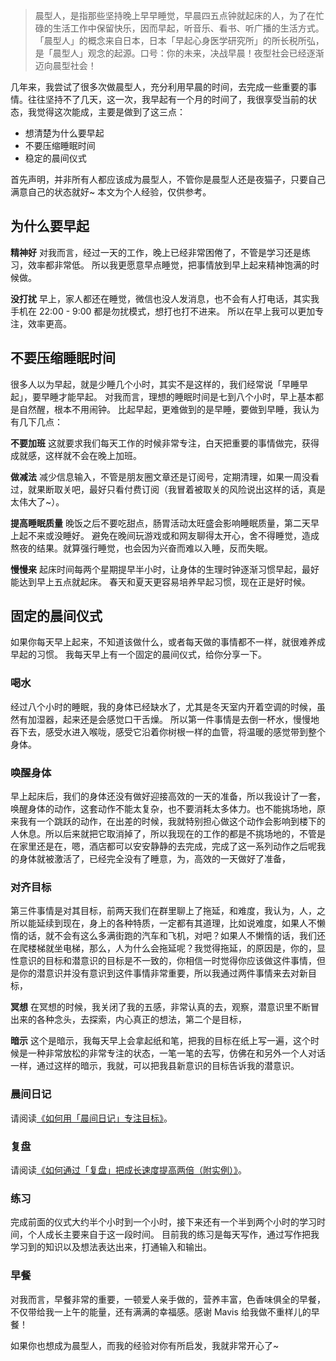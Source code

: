 >晨型人，是指那些坚持晚上早早睡觉，早晨四五点钟就起床的人，为了在忙碌的生活工作中保留快乐，因而早起，听音乐、看书、听广播的生活方式。
「晨型人」的概念来自日本，日本「早起心身医学研究所」的所长税所弘，是「晨型人」观念的起源。口号：你的未来，决战早晨！夜型社会已经逐渐迈向晨型社会！

几年来，我尝试了很多次做晨型人，充分利用早晨的时间，去完成一些重要的事情。往往坚持不了几天，这一次，我早起有一个月的时间了，我很享受当前的状态，我觉得这次能成，主要是做到了这三点：
* 想清楚为什么要早起
* 不要压缩睡眠时间
* 稳定的晨间仪式

首先声明，并非所有人都应该成为晨型人，不管你是晨型人还是夜猫子，只要自己满意自己的状态就好~
本文为个人经验，仅供参考。

## 为什么要早起

**精神好**
对我而言，经过一天的工作，晚上已经非常困倦了，不管是学习还是练习，效率都非常低。
所以我更愿意早点睡觉，把事情放到早上起来精神饱满的时候做。

**没打扰**
早上，家人都还在睡觉，微信也没人发消息，也不会有人打电话，其实我手机在 22:00 - 9:00 都是勿扰模式，想打也打不进来。
所以在早上我可以更加专注，效率更高。

## 不要压缩睡眠时间
很多人以为早起，就是少睡几个小时，其实不是这样的，我们经常说「早睡早起」，要早睡才能早起。
对我而言，理想的睡眠时间是七到八个小时，早上基本都是自然醒，根本不用闹钟。
比起早起，更难做到的是早睡，要做到早睡，我认为有几下几点：

**不要加班**
这就要求我们每天工作的时候非常专注，白天把重要的事情做完，获得成就感，这样就不会在晚上加班。

**做减法**
减少信息输入，不管是朋友圈文章还是订阅号，定期清理，如果一周没看过，就果断取关吧，最好只看付费订阅（我冒着被取关的风险说出这样的话，真是太伟大了~）。

**提高睡眠质量**
晚饭之后不要吃甜点，肠胃活动太旺盛会影响睡眠质量，第二天早上起不来或没睡好。
避免在晚间玩游戏或和网友聊得太开心，舍不得睡觉，造成熬夜的结果。就算强行睡觉，也会因为兴奋而难以入睡，反而失眠。

**慢慢来**
起床时间每两个星期提早半小时，让身体的生理时钟逐渐习惯早起，最好能达到早上五点就起床。
春天和夏天更容易培养早起习惯，现在正是好时候。

## 固定的晨间仪式
如果你每天早上起来，不知道该做什么，或者每天做的事情都不一样，就很难养成早起的习惯。
我每天早上有一个固定的晨间仪式，给你分享一下。

### 喝水
经过八个小时的睡眠，我的身体已经缺水了，尤其是冬天室内开着空调的时候，虽然有加湿器，起来还是会感觉口干舌燥。
所以第一件事情是去倒一杯水，慢慢地吞下去，感受水进入喉咙，感受它沿着你树根一样的血管，将温暖的感觉带到整个身体。

### 唤醒身体
早上起床后，我们的身体还没有做好迎接高效的一天的准备，所以我设计了一套，唤醒身体的动作，这套动作不能太复杂，也不要消耗太多体力。也不能挑场地，原来我有一个跳跃的动作，在出差的时候，我就特别担心做这个动作会影响到楼下的人休息。所以后来就把它取消掉了，所以我现在的工作的都是不挑场地的，不管是在家里还是在，嗯，酒店都可以安安静静的去完成，完成了这一系列动作之后呢我的身体就被激活了，已经完全没有了睡意，为，高效的一天做好了准备，

### 对齐目标
第三件事情是对其目标，前两天我们在群里聊上了拖延，和难度，我认为，人，之所以能延续到现在，身上的各种特质，一定都有其道理，比如说难度，如果人不懒惰的话，就不会有这么多满街跑的汽车和飞机，对吧？如果人不懒惰的话，我们还在爬楼梯就坐电梯，那么，人为什么会拖延呢？我觉得拖延，的原因是，你的，显性意识的目标和潜意识的目标是不一致的，你相信一时觉得你应该做这件事情，但是你的潜意识并没有意识到这件事情非常重要，所以我通过两件事情来去对新目标，

**冥想**
在冥想的时候，我关闭了我的五感，非常认真的去，观察，潜意识里不断冒出来的各种念头，去探索，内心真正的想法，第二个是目标，

**暗示**
这个是暗示，我每天早上会拿起纸和笔，把我的目标在纸上写一遍，这个时候是一种非常放松的非常专注的状态，一笔一笔的去写，仿佛在和另外一个人对话一样，通过这样的暗示，我就，可以把我县新意识的目标告诉我的潜意识。

### 晨间日记
请阅读[《如何用「晨间日记」专注目标》](http://www.jianshu.com/p/604edb8f163f)。

### 复盘
请阅读[《如何通过「复盘」把成长速度提高两倍（附实例）》](http://www.jianshu.com/p/3be0964d3f40)。

### 练习
完成前面的仪式大约半个小时到一个小时，接下来还有一个半到两个小时的学习时间，个人成长主要来自于这一段时间。
目前我的练习是每天写作，通过写作把我学习到的知识以及想法表达出来，打通输入和输出。

### 早餐
对我而言，早餐非常的重要，一顿爱人亲手做的，营养丰富，色香味俱全的早餐，不仅带给我一上午的能量，还有满满的幸福感。感谢 Mavis 给我做不重样儿的早餐！

如果你也想成为晨型人，而我的经验对你有所启发，我就非常开心了~